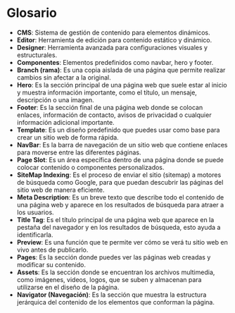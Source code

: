 # Glosario

* **CMS**: Sistema de gestión de contenido para elementos dinámicos.
* **Editor**: Herramienta de edición para contenido estático y dinámico.
* **Designer**: Herramienta avanzada para configuraciones visuales y estructurales.
* **Componentes**: Elementos predefinidos como navbar, hero y footer.
* **Branch (rama)**: Es una copia aislada de una página que permite realizar cambios sin afectar a la original.
* **Hero**: Es la sección principal de una página web que suele estar al inicio y muestra información importante, como el título, un mensaje, descripción o una imagen.
* **Footer**: Es la sección final de una página web donde se colocan enlaces, información de contacto, avisos de privacidad o cualquier información adicional importante.
* **Template**: Es un diseño predefinido que puedes usar como base para crear un sitio web de forma rápida.
* **NavBar**: Es la barra de navegación de un sitio web que contiene enlaces para moverse entre las diferentes páginas.
* **Page Slot**: Es un área específica dentro de una página donde se puede colocar contenido o componentes personalizados.
* **SiteMap Indexing**: Es el proceso de enviar el sitio (sitemap) a motores de búsqueda como Google, para que puedan descubrir las páginas del sitio web de manera eficiente.
* **Meta Description**: Es un breve texto que describe todo el contenido de una página web y aparece en los resultados de búsqueda para atraer a los usuarios.
* **Title Tag**: Es el título principal de una página web que aparece en la pestaña del navegador y en los resultados de búsqueda, esto ayuda a identificarla.
* **Preview**: Es una función que te permite ver cómo se verá tu sitio web en vivo antes de publicarlo.
* **Pages**: Es la sección donde puedes ver las páginas web creadas y modificar su contenido.
* **Assets**: Es la sección donde se encuentran los archivos multimedia, como imágenes, videos, logos, que se suben y almacenan para utilizarse en el diseño de la página.
* **Navigator (Navegación)**: Es la sección que muestra la estructura jerárquica del contenido de los elementos que conforman la página.

